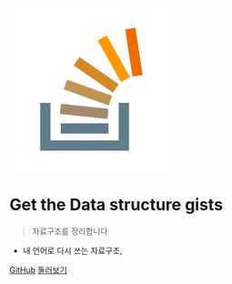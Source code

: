 ![logo](../_media/logo-ds.svg)

# Get the <strong>Data structure</strong> gists

> 자료구조를 정리합니다

- 내 언어로 다시 쓰는 자료구조,

[GitHub](https://github.com/docsifyjs/docsify/)
[둘러보기](#docsify)

